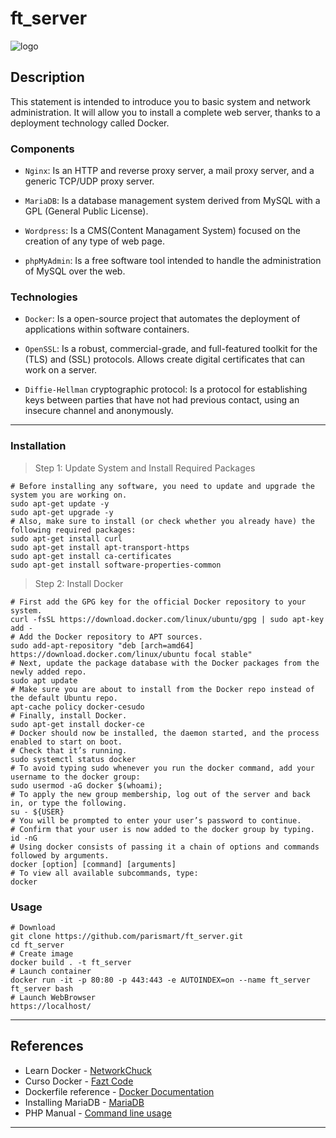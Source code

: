 # ft_server

![logo](https://upload.wikimedia.org/wikipedia/commons/7/79/Docker_%28container_engine%29_logo.png)

## Description

This statement is intended to introduce you to basic system and network administration. 
It will allow you to install a complete web server, thanks to a deployment technology called Docker.

### Components

- ```Nginx```: Is an HTTP and reverse proxy server, a mail proxy server, and a generic TCP/UDP proxy server.

- ```MariaDB```: Is a database management system derived from MySQL with a GPL (General Public License).

- ```Wordpress```: Is a CMS(Content Managament System) focused on the creation of any type of web page.

- ```phpMyAdmin```: Is a free software tool intended to handle the administration of MySQL over the web.


### Technologies

- ```Docker```: Is a open-source project that automates the deployment of applications within software containers.

- ```OpenSSL```: Is a robust, commercial-grade, and full-featured toolkit for the (TLS) and (SSL) protocols. Allows create digital certificates that can work on a server.

- ```Diffie-Hellman``` cryptographic protocol: Is a protocol for establishing keys between parties that have not had previous contact, using an insecure channel and anonymously.

---

### Installation

> Step 1: Update System and Install Required Packages

```shell
# Before installing any software, you need to update and upgrade the system you are working on.
sudo apt-get update -y
sudo apt-get upgrade -y
# Also, make sure to install (or check whether you already have) the following required packages:
sudo apt-get install curl
sudo apt-get install apt-transport-https
sudo apt-get install ca-certificates
sudo apt-get install software-properties-common
```

> Step 2: Install Docker

```shell
# First add the GPG key for the official Docker repository to your system.
curl -fsSL https://download.docker.com/linux/ubuntu/gpg | sudo apt-key add -
# Add the Docker repository to APT sources.
sudo add-apt-repository "deb [arch=amd64] https://download.docker.com/linux/ubuntu focal stable"
# Next, update the package database with the Docker packages from the newly added repo.
sudo apt update
# Make sure you are about to install from the Docker repo instead of the default Ubuntu repo.
apt-cache policy docker-cesudo
# Finally, install Docker.
sudo apt-get install docker-ce
# Docker should now be installed, the daemon started, and the process enabled to start on boot.
# Check that it’s running.
sudo systemctl status docker
# To avoid typing sudo whenever you run the docker command, add your username to the docker group:
sudo usermod -aG docker $(whoami);
# To apply the new group membership, log out of the server and back in, or type the following.
su - ${USER}
# You will be prompted to enter your user’s password to continue.
# Confirm that your user is now added to the docker group by typing.
id -nG
# Using docker consists of passing it a chain of options and commands followed by arguments.
docker [option] [command] [arguments]
# To view all available subcommands, type:
docker
```

### Usage

```shell
# Download
git clone https://github.com/parismart/ft_server.git
cd ft_server
# Create image
docker build . -t ft_server
# Launch container
docker run -it -p 80:80 -p 443:443 -e AUTOINDEX=on --name ft_server ft_server bash
# Launch WebBrowser
https://localhost/
```

---

## References

- Learn Docker - [NetworkChuck](https://www.youtube.com/watch?v=eGz9DS-aIeY&ab_channel=NetworkChuck)
- Curso Docker - [Fazt Code](https://www.youtube.com/watch?v=NVvZNmfqg6M&t=1987s&ab_channel=FaztCode)
- Dockerfile reference - [Docker Documentation](https://docs.docker.com/engine/reference/builder/)
- Installing MariaDB - [MariaDB](https://mariadb.com/kb/en/getting-installing-and-upgrading-mariadb/)
- PHP Manual - [Command line usage](https://www.php.net/manual/en/features.commandline.options.php)

---